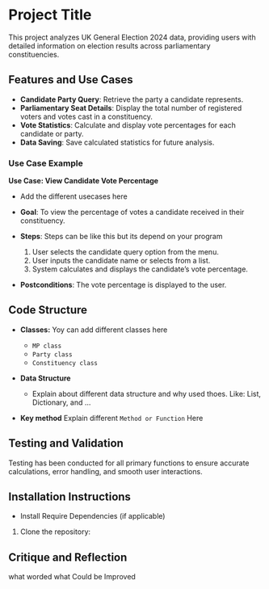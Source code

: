 # Project Title

This project analyzes UK General Election 2024 data, providing users with detailed information on election results across parliamentary constituencies.

## Features and Use Cases

- **Candidate Party Query**: Retrieve the party a candidate represents.
- **Parliamentary Seat Details**: Display the total number of registered voters and votes cast in a constituency.
- **Vote Statistics**: Calculate and display vote percentages for each candidate or party.
- **Data Saving**: Save calculated statistics for future analysis.

### Use Case Example
**Use Case: View Candidate Vote Percentage**
- Add the different usecases here

- **Goal**: To view the percentage of votes a candidate received in their constituency.

- **Steps**:
  Steps can be like this  but its depend on your program
   1. User selects the candidate query option from the menu.
   2. User inputs the candidate name or selects from a list.
   3. System calculates and displays the candidate’s vote percentage.
- **Postconditions**: The vote percentage is displayed to the user.
## Code Structure
- **Classes:**
   Yoy can add different classes here
  - `MP class`
  - `Party class`
  - `Constituency class`
    
- **Data Structure**
     - Explain about different data structure and why used thoes. Like: List, Dictionary, and ...
- **Key method**
   Explain different `Method or Function` Here
## Testing and Validation
Testing has been conducted for all primary functions to ensure accurate calculations, error handling, and smooth user interactions.
## Installation Instructions
- Install Require Dependencies (if applicable)
1. Clone the repository:
## Critique and Reflection ##
what worded
what Could be Improved

